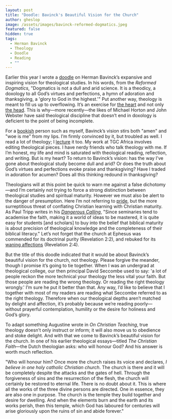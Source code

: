 ```yaml
---
layout: post
title: "Doodle: Bavinck's Beautiful Vision for the Church"
author: gheslop
image: /assets/images/bavinck-reformed-dogmatics.jpeg
featured: false
hidden: true
tags:
  - Herman Bavinck
  - Theology
  - Doodle
  - Reading
  - ""
---
```

Earlier this year I wrote a [doodle](https://rekindle.co.za/content/2024-05-08-bavinck-theology) on Herman Bavinck’s expansive and inspiring vision for theological studies. In his words, from the *Reformed Dogmatics*, "Dogmatics is not a dull and arid science. It is a theodicy, a doxology to all God’s virtues and perfections, a hymn of adoration and thanksgiving, a 'glory to God in the highest.'" Put another way, theology is meant to fill us up to overflowing. It’s an exercise for [the heart](https://rekindle.co.za/content/2021-10-05-the-heart-is-deceitful-but-that-doesn-t-mean-feelings-are) and not only [the head](https://rekindle.co.za/content/2022-03-15-christian-theologian-101-intellectual-lust). This is why—more recently—the likes of Michael Horton and John Webster have said theological discipline that doesn’t end in doxology is deficient to the point of being incomplete.

For a [bookish](https://rekindle.co.za/content/2022-06-09-reading-fiction) person such as myself, Bavinck’s vision stirs both "amen" and "woe is me" from my lips. I’m firmly convinced by it, but troubled as well. I read a lot of theology; I [lecture](https://rekindle.co.za/content/2022-02-02-character-of-a-theologian) it too. My work at TGC Africa involves editing theological pieces. I have nerdy friends who talk theology with me. If I’m honest, my life and mind is saturated with theological reading, reflection, and writing. But is my heart? To return to Bavinck’s vision: has the way I’ve gone about theological study become dull and arid? Or does the truth about God’s virtues and perfections evoke praise and thanksgiving? Have I traded in adoration for acumen? Does all this thinking redound in thanksgiving?

Theologians will at this point be quick to warn me against a false dichotomy—and I’m certainly not trying to force a strong distinction between theological studies and spiritual maturity. However we must also be alert to the danger of presumption. Here I’m not referring to [pride](https://rekindle.co.za/content/2022-02-16-christian-theologian-101-humility), but the more surreptitious threat of conflating Christian learning with Christian maturity. As Paul Tripp writes in his *[Dangerous Calling](https://www.paultripp.com/dangerous-calling;)*, "Since seminaries tend to academise the faith, making it a world of ideas to be mastered, it is quite easy for students \[and scholars] to buy into the belief that biblical maturity is about precision of theological knowledge and the completeness of their biblical literacy." Let’s not forget that the church at Ephesus was commended for its doctrinal purity (Revelation 2:2), and rebuked for its [waning affections](https://rekindle.co.za/content/2023-02-15-learn-greek) (Revelation 2:4).

But the title of this doodle indicated that it would be about Bavinck’s beautiful vision for the church, not theology. Please forgive the meander, though I promise it’s going to tie together. When I was an undergrad at theological college, our then principal David Seccombe used to say: 'a lot of people reckon the more technical your theology the less vital your faith. But those people are reading the wrong theology. Or reading the right theology wrongly.' I’m sure he put it better than that. Any way, I’d like to believe that I together with most of my readers are reading what Seccombe referred to as the right theology. Therefore when our theological depths aren’t matched by delight and affection, it’s probably because we’re reading poorly—without prayerful contemplation, humility or the desire for holiness and God’s glory.

To adapt something Augustine wrote in *On Christian Teaching*, true theology doesn’t only instruct or inform; it will also move us to obedience and stoke delight. And with that we come to Bavinck’s beautiful vision for the church. In one of his earlier theological essays—titled *The Christian Faith*—the Dutch theologian asks: who will honour God? And his answer is worth much reflection.

"Who will honour him? Once more the church raises its voice and declares, *I believe in one holy catholic Christian church*. The church is there and it will be completely despite the attacks and the gates of hell. Through the forgiveness of sins and the resurrection of the flesh, the church will certainly be restored to eternal life. There is no doubt about it. This is where all the works of the three divine persons are directed. One in essence, they are also one in purpose. The church is the temple they build together and desire for dwelling. And when the elements burn and the earth and its works perish, then this temple, which God has laboured for centuries will arise gloriously upon the ruins of sin and abide forever."